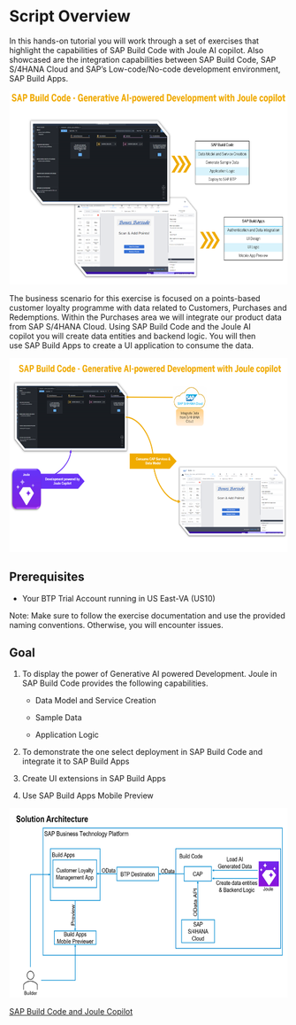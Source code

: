# Script Overview

In this hands-on tutorial you will work through a set of exercises that highlight the capabilities of SAP Build Code with Joule AI copilot. Also showcased are the integration capabilities between SAP Build Code, SAP S/4HANA Cloud and SAP’s Low-code/No-code development environment, SAP Build Apps.

<img src="images/image1.png" style="width:6.5in;height:3.63125in" />

The business scenario for this exercise is focused on a points-based
customer loyalty programme with data related to Customers, Purchases and
Redemptions. Within the Purchases area we will integrate our product
data from SAP S/4HANA Cloud. Using SAP Build Code and the Joule AI
copilot you will create data entities and backend logic. You will then
use SAP Build Apps to create a UI application to consume the data.


<img src="images/image2.png" style="width:6.5in;height:3.65833in" />

## Prerequisites

- Your BTP Trial Account running in US East-VA (US10)

Note: Make sure to follow the exercise documentation and use the
provided naming conventions. Otherwise, you will encounter issues.

## Goal

1.  To display the power of Generative AI powered Development. Joule in
    SAP Build Code provides the following capabilities.

    - Data Model and Service Creation

    - Sample Data

    - Application Logic

2.  To demonstrate the one select deployment in SAP Build Code and
    integrate it to SAP Build Apps

3.  Create UI extensions in SAP Build Apps

4.  Use SAP Build Apps Mobile Preview

<img src="images/image3.png" style="width:6.5in;height:3.55486in" />

[SAP Build Code and Joule Copilot](../ex1/)